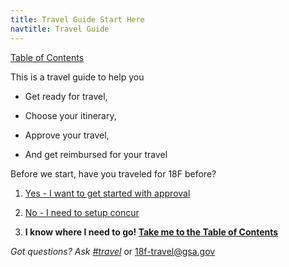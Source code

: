 ```yaml
---
title: Travel Guide Start Here
navtitle: Travel Guide
---
```


[Table of Contents](/travel-guide-table-of-contents)

This is a travel guide to help you

* Get ready for travel,

* Choose your itinerary,

* Approve your travel,

* And get reimbursed for your travel

Before we start, have you traveled for 18F before?

1. [Yes - I want to get started with approval](/travel-guide-1-authorization)

2. [No - I need to setup concur](/first-time-travel-concur-check)

3. **I know where I need to go! [Take me to the Table of Contents](/travel-guide-table-of-contents)**

*Got questions? Ask [#travel](https://18f.slack.com/messages/travel)* or [18f-travel@gsa.gov](mailto:18f-travel@gsa.gov)
